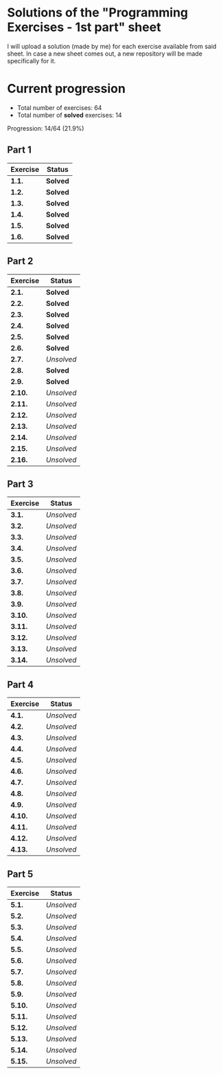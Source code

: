 # Solutions of the "Programming Exercises - 1st part" sheet

I will upload a solution (made by me) for each exercise available from said sheet. In case a new sheet comes out, a new repository will be made specifically for it.

# Current progression

- Total number of exercises: 64
- Total number of **solved** exercises: 14

Progression: 14/64 (21.9%)


## Part 1

Exercise | Status
------- | ------------
**1.1.** | **Solved**
**1.2.** | **Solved**
**1.3.** | **Solved**
**1.4.** | **Solved**
**1.5.** | **Solved**
**1.6.** | **Solved**

## Part 2

Exercise | Status
------- | ------------
**2.1.** | **Solved**
**2.2.** | **Solved**
**2.3.** | **Solved**
**2.4.** | **Solved**
**2.5.** | **Solved**
**2.6.** | **Solved**
**2.7.** | *Unsolved*
**2.8.** | **Solved**
**2.9.** | **Solved**
**2.10.** | *Unsolved*
**2.11.** | *Unsolved*
**2.12.** | *Unsolved*
**2.13.** | *Unsolved*
**2.14.** | *Unsolved*
**2.15.** | *Unsolved*
**2.16.** | *Unsolved*

## Part 3

Exercise | Status
------- | ------------
**3.1.** | *Unsolved*
**3.2.** | *Unsolved*
**3.3.** | *Unsolved*
**3.4.** | *Unsolved*
**3.5.** | *Unsolved*
**3.6.** | *Unsolved*
**3.7.** | *Unsolved*
**3.8.** | *Unsolved*
**3.9.** | *Unsolved*
**3.10.** | *Unsolved*
**3.11.** | *Unsolved*
**3.12.** | *Unsolved*
**3.13.** | *Unsolved*
**3.14.** | *Unsolved*

## Part 4

Exercise | Status
------- | ------------
**4.1.** | *Unsolved*
**4.2.** | *Unsolved*
**4.3.** | *Unsolved*
**4.4.** | *Unsolved*
**4.5.** | *Unsolved*
**4.6.** | *Unsolved*
**4.7.** | *Unsolved*
**4.8.** | *Unsolved*
**4.9.** | *Unsolved*
**4.10.** | *Unsolved*
**4.11.** | *Unsolved*
**4.12.** | *Unsolved*
**4.13.** | *Unsolved*

## Part 5

Exercise | Status
------- | ------------
**5.1.** | *Unsolved*
**5.2.** | *Unsolved*
**5.3.** | *Unsolved*
**5.4.** | *Unsolved*
**5.5.** | *Unsolved*
**5.6.** | *Unsolved*
**5.7.** | *Unsolved*
**5.8.** | *Unsolved*
**5.9.** | *Unsolved*
**5.10.** | *Unsolved*
**5.11.** | *Unsolved*
**5.12.** | *Unsolved*
**5.13.** | *Unsolved*
**5.14.** | *Unsolved*
**5.15.** | *Unsolved*
